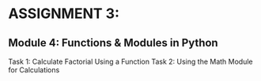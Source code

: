 # ASSIGNMENT 3:

## Module 4: Functions & Modules in Python 
  Task 1: Calculate Factorial Using a Function
  Task 2: Using the Math Module for Calculations
